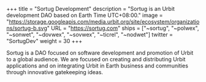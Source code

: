 +++
title = "Sortug Development"
description = "Sortug is an Urbit development DAO based on Earth Time UTC+08:00."
image = "https://storage.googleapis.com/media.urbit.org/site/ecosystem/organizations/sortug-b.svg"
URL = "https://sortug.com"
ships = ["~sortug", "~polwex", "~sonwet", "~dovwex", "~sovwex", "~ticrel", "~nodwet"]
twitter = "SortugDev"
weight = 30
+++

Sortug is a DAO focused on software development and promotion of Urbit to a global audience. We are focused on creating and distributing Urbit applications and on integrating Urbit in Earth business and communities through innovative gatekeeping ideas.
